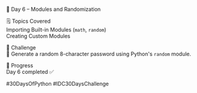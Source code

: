 📅 Day 6 – Modules and Randomization

🗒️ Topics Covered  
Importing Built-in Modules (`math`, `random`)  
Creating Custom Modules  

🎯 Challenge  
🔧 Generate a random 8-character password using Python's `random` module.

📌 Progress  
Day 6 completed ✅  

#30DaysOfPython #IDC30DaysChallenge
